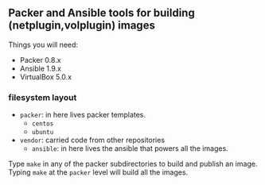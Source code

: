 ## Packer and Ansible tools for building (netplugin,volplugin) images

Things you will need:

* Packer 0.8.x
* Ansible 1.9.x
* VirtualBox 5.0.x

### filesystem layout

* `packer`: in here lives packer templates.
  * `centos`
  * `ubuntu`
* `vendor`: carried code from other repositories
  * `ansible`: in here lives the ansible that powers all the images.

Type `make` in any of the packer subdirectories to build and publish an image.
Typing `make` at the `packer` level will build all the images.
